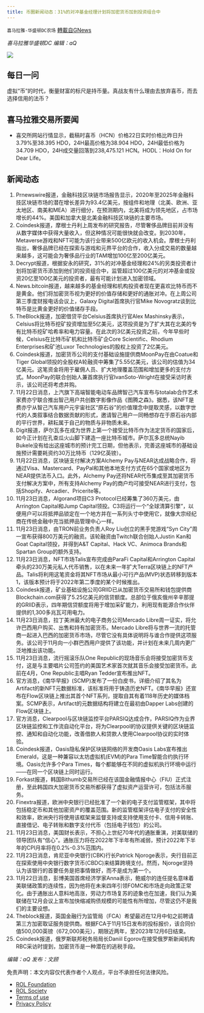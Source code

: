 ```yaml
---
title: 币圈新闻动态：31%的对冲基金经理计划将加密货币加到投资组合中
---
```

`喜马拉雅-华盛顿DC农场` [轉載自GNews](https://gnews.org/zh-hans/1687583/)

*喜马拉雅华盛顿DC 编辑：aQ*

![](http://himalayawashingtondc.org/wp-content/uploads/2021/07/ScreenShot-2021-07-31-at-16.20.22@2x.png)



## 每日一问





虚拟“币”的时代，衡量财富的标尺是持币量。真战友有什么理由去放弃喜币，而去选择信用的法币？





## 喜马拉雅交易所要闻





- 喜交所网站行情显示，截稿时喜币（HCN）价格22日实时价格比昨日升3.79%至38.395 HDO，24H最高价格为38.904 HDO，24H最低价格为34.709 HDO，24H成交量回落到238,475.121 HCN。HODL：Hold On for Dear Life。






## 新闻动态





1. Prnewswire报道，金融科技区块链市场报告显示，2020年至2025年金融科技区块链市场的潜在增长差异为93.4亿美元，按组件和地理（北美、欧洲、亚太地区、南美和MEA）进行细分，在预测期内，北美将成为领先地区，占市场增长的44%。美国和加拿大是北美金融科技区块链的主要市场。
2. Coindesk报道，摩根士丹利上周发布的研究报告，尽管奢侈品牌目前并没有从数字媒体中获得大量收入，但这种情况可能很快就会改变。到2030年，Metaverse游戏和NFT可能为该行业带来500亿欧元的收入机会。摩根士丹利指出，奢侈品牌已经在探索与游戏和元界平台的合作，收入分成交易的数量越来越多，这可能会为奢侈品行业的TAM增加100亿至200亿美元。
3. Decrypt报道，根据安永的研究，31%的对冲基金经理和24%的另类投资者计划将加密货币添加到他们的投资组合中，监管超过100亿美元的对冲基金或投资20亿至100亿美元的投资者，最有可能计划进入加密领域。
4. News.bitcoin报道，越来越多的基金经理和机构投资者现在更喜欢比特币而不是黄金。他们将加密货币视为更好的价值存储和更好的通胀对冲。在上周公司第三季度财报电话会议上，Galaxy Digital首席执行官Mike Novogratz谈到比特币是比黄金更好的价值储存手段。
5. TheBlock报道，加密借贷平台Celsius首席执行官Alex Mashinsky表示，Celsius将比特币挖矿投资增加至5亿美元，这项投资是为了扩大其在北美的专有比特币挖矿哈希率和电力容量。在此次的3亿美元投资之前，今年早些时候，Celsius在比特币矿机和比特币矿企Core Scientific、Rhodium Enterprises和矿池Luxor Technologies的股权上投资了2亿美元。
6. Coindesk报道，加密货币公司的支付基础设施提供商MoonPay在由Coatue和Tiger Global领投的全股权A轮融资中筹集了5.55亿美元，该公司的估值为34亿美元。这笔资金将用于雇佣人员、扩大地理覆盖范围和增加更多的支付方式。MoonPay的联合创始人兼首席执行官IvanSoto-Wright在接受采访时表示，该公司还将考虑并购。
7. 11月22日消息，上汽旗下高端智能电动车品牌智己汽车宣布与totalab合作艺术家费亦宁联合推出智己用户共创数字影像作品《图腾之森》。据悉，该NFT是费亦宁从智己汽车用户元宇宙社区“原石谷”的价值理念中提取灵感，以数字世代的人类叙事结合数据贡献的形式，邀请智己用户一同畅想存在于原石谷内部的平行世界，耕耘属于自己的物质与非物质未来。
8. Digit报道，萨尔瓦多在成为世界上第一个接受比特币作为法定货币的国家后，如今正计划在孔查瓜火山脚下建造一座比特币城市。萨尔瓦多总统Nayib Bukele没有给出这座城市的预计完工日期，但他表示，完善这座城市的基础设施预计需要耗资约30万比特币（129亿英镑）。
9. 11月22日消息，区块链支付解决方案Alchemy Pay与NEAR达成战略合作，将通过Visa、Mastercard、PayPal和其他本地支付方式在65个国家或地区为NEAR提供法币入口。此外，Alchemy Pay还将NEAR代币集成至其加密货币支付解决方案中，所有支持Alchemy Pay的商户均可接受NEAR进行支付，包括Shopify、Arcadier、Pricerite等。
10. 11月23日消息，Algorand项目C3 Protocol已经筹集了360万美元，由Arrington Capital和Jump Capital领投。C3将运行一个“全球清算引擎”，以便用户可以将抵押品锁定在一个地方并在一系列头寸中使用它，就像大宗经纪商在传统金融中充当抵押品管理中心一样。
11. 11月23日消息，由TRON前业务负责人Roy Liu创立的黑手党游戏“Syn City”周一宣布获得800万美元的融资。该轮融资由Twitch联合创始人Justin Kan和Goat Capital领投，并得到A&T Capital、Hack VC、Animoca Brands和Spartan Group的额外支持。
12. 11月23日消息，NFT市场Talis宣布完成由ParaFi Capital和Arrington Capital牵头的230万美元私人代币销售，以在未来一年扩大Terra区块链上的NFT产品。Talis将利用这笔资金将其NFT市场从最小可行产品(MVP)状态转移到版本1，该版本预计将于2022年第二季度的某个时候推出。
13. Coindesk报道，矿业基础设施公司GRIID已从加密货币交易所和钱包提供商Blockchain.com获得了5.25亿美元的信贷额度。总部位于俄亥俄州辛辛那提的GRIID表示，四年期信贷额度将用于增加采矿能力，利用现有能源合作伙伴提供的1,300多兆瓦可用电力。
14. 11月23日消息，拉丁美洲最大的电子商务公司Mercado Libre周一证实，将允许巴西用户购买、出售和持有加密货币。Mercado Libre将与世界一流的托管商一起进入巴西的加密货币市场，尽管它没有具体说明将与谁合作提供这项服务。该公司于11月向一小群巴西用户提供了该功能，并计划在未来几周内更广泛地推出该功能。
15. 11月23日消息，流行摇滚乐队One Republic的现场音乐会将接受加密货币支付，这是与主要唱片公司签约的美国艺术家首次就其音乐会接受加密货币。此前在4月，One Republic主唱Ryan Tedder宣布推出NFT。
16. 官方消息，《南华早报》(SCMP)发布了一份白皮书，详细介绍了其名为Artifact的新NFT元数据标准，该标准将用于铸造历史NFT。《南华早报》还宣布在Flow区块链上推出其首个NFT系列，提取自其有着118年历史的媒体档案。SCMP表示，Artifact的元数据结构将建立在最初由Dapper Labs创建的Flow区块链上。
17. 官方消息，Clearpool与区块链监控平台PARSIQ达成合作，PARSIQ作为业界区块链监控和工作流自动化平台，将为Clearpool的协议提供关键的区块链监控、通知和自动化功能，改善借款人和贷款人使用Clearpool协议的实时体验。
18. Coindesk报道，Oasis隐私保护区块链网络的开发商Oasis Labs宣布推出Emerald，这是一种兼容以太坊虚拟机(EVM)的Para Time智能合约执行环境。Oasis允许多个Para Times，每个都能够在不同的虚拟机执行环境中运行——在同一个区块链上同时运行。
19. Forkast报道，韩国Bithumb交易所已经在该国金融情报中心（FIU）正式注册，至此韩国四大加密货币交易所都获得了虚拟资产运营许可，包括法币服务。
20. Finextra报道，欧洲中央银行已经批准了一个新的电子支付监管框架，其中将包括稳定币和其他加密资产的覆盖范围。新的监管框架评估电子支付的安全性和效率，欧洲央行将使用该框架来监督支持或支持使用支付卡、信用卡转账、直接借记、电子转账和数字支付代币（包括电子钱包）的公司。
21. 11月23日消息，美国财长表示，不担心上世纪70年代的通胀重演，对美联储的领导团队有“信心”。通胀压力将在2022年下半年有所减弱，预计2022年下半年的CPI月率将在0.2%-0.3%范围内。
22. 11月23日消息，肯尼亚中央银行(CBK)行长Patrick Njoroge表示，央行目前正在探索使用中央银行数字货币(CBDC)来结算跨境支付。然而，Njoroge坚持认为该银行的首要任务是把事情做好，而不是成为第一个。
23. 11月22日消息，彭博美国首席经济学家Anna表示，鲍威尔的连任提名意味着美联储政策的连续性，因为他将在未来四年引领FOMC和市场走向政策正常化。由于通胀出人意料地高涨，劳动力市场复苏的迹象也在加速，我们认为美联储在12月会议上宣布加快缩减购债规模的可能性有所增加，尽管这仍不是我们的主要设想。
24. Theblock报道，英国金融行为监管局（FCA）希望最迟在12月中旬之前聘请第三方加密取证服务提供商。根据FCA于11月15日发布的投标报价，该合同价值500,000英镑（672,000美元），期限近两年，至2023年12月6日结束。
25. Coindesk报道，俄罗斯联邦税务局局长Daniil Egorov在接受俄罗斯新闻机构RBC采访时提到，加密货币是一种潜在的逃税手段。





*编辑：aQ
发布：文顾*


 
 

免责声明：本文内容仅代表作者个人观点，平台不承担任何法律风险。

- [ROL Foundation](https://rolfoundation.org/)
- [ROL Society](https://rolsociety.org/)
- [Terms of use](https://gnews.org/terms-of-use-3/)
- [Privacy Policy](https://gnews.org/privacy-policy/)
